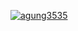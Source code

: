 [![agung3535](https://circleci.com/gh/agung3535/AndroidExpSubmission.svg?style=svg)](https://circleci.com/gh/agung3535/AndroidExpSubmission)
